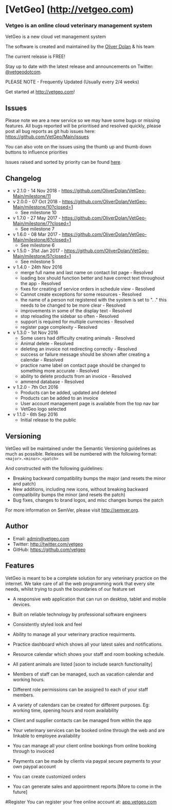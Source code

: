 # [VetGeo] (http://vetgeo.com)

### Vetgeo is an online cloud veterinary management system

VetGeo is a new cloud vet management system 

The software is created and maintained by the [Oliver Dolan](https://github.com/OliverDolan) & his team

The current release is FREE!

Stay up to date with the latest release and announcements on Twitter:
[@vetgeodotcom](http://twitter.com/vetgeodotcom).

PLEASE NOTE - Frequently Updated (Usually every 2/4 weeks)

Get started at http://vetgeo.com!

## Issues
Please note we are a new service so we may have some bugs or missing features. All bugs reported will be prioritised and resolved quickly, please post all bug reports as git hub issues here:
https://github.com/VetGeo/Main/issues

You can also vote on the issues using the thumb up and thumb down buttons to influence priorities

Issues raised and sorted by priority can be found [here](https://github.com/VetGeo/Main/issues?q=is%3Aissue+is%3Aopen+sort%3Areactions-%2B1-desc).

## Changelog
- v 2.1.0 - 14 Nov 2018 - https://github.com/OliverDolan/VetGeo-Main/milestone/11
- v 2.0.0 - 07 Oct 2018 - https://github.com/OliverDolan/VetGeo-Main/milestone/10?closed=1
    - See milestone 10
- v 1.7.0 - 27 May 2017 - https://github.com/OliverDolan/VetGeo-Main/milestone/7?closed=1
    - See milestone 7
- v 1.6.0 - 08 Mar 2017 - https://github.com/OliverDolan/VetGeo-Main/milestone/6?closed=1
    - See milestone 6
- v 1.5.0 - 31st Jan 2017 - https://github.com/OliverDolan/VetGeo-Main/milestone/5?closed=1
    - See milestone 5
- v 1.4.0 - 24th Nov 2016
    - merge full name and last name on contact list page - Resolved
    - loading box should function better and have correct text throughout the app - Resolved
    - fixes for creating of service orders in schedule view - Resolved
    - Cannot create exceptions for some resources - Resolved
    - the name of a person not registered with the system is set to ". ." this needs to be changed to be more clear - Resolved
    - improvements in some of the display text - Resolved
    - stop reloading the sidebar so often - Resolved
    - support is required for multiple currencies - Resolved
    - register page complexity - Resolved
- v 1.3.0 - 1st Nov 2016
    - Some users had difficulty creating animals - Resolved
    - Animal delete - Resolved
    - deleting an invoice not redirecting correctly - Resolved
    - success or failure message should be shown after creating a calendar - Resolved
    - practice name label on contact page should be changed to something more accurate - Resolved
    - ability to delete products from an invoice - Resolved
    - ammend database - Resolved
- v 1.2.0 - 7th Oct 2016
    - Products can be added, updated and deleted
    - Products can be added to an invoice
    - User account management page is available from the top nav bar
    - VetGeo logo selected
- v 1.1.0 - 6th Sep 2016
    - Initial release to the public

## Versioning

VetGeo will be maintained under the Semantic Versioning guidelines as much as possible. Releases will be numbered
with the following format:
`<major>.<minor>.<patch>`

And constructed with the following guidelines:

* Breaking backward compatibility bumps the major (and resets the minor and patch)
* New additions, including new icons, without breaking backward compatibility bumps the minor (and resets the patch)
* Bug fixes, changes to brand logos, and misc changes bumps the patch

For more information on SemVer, please visit http://semver.org.

## Author
- Email: admin@vetgeo.com
- Twitter: http://twitter.com/vetgeo
- GitHub: https://github.com/vetgeo

Features
--------

VetGeo is meant to be a complete solution for any veterinary practice on the internet. We take care
of all the web programming work that every site needs, whilst trying to push the boundaries of our feature set

* A responsive web application that can run on desktop, tablet and mobile devices.

* Built on reliable technology by professional software engineers

* Consistently styled look and feel

* Ability to manage all your veterinary practice requirments.

* Practice dashboard which shows all your latest sales and notifications.

* Resource calendar which shows your staff and room booking schedule.

* All patient animals are listed [soon to include search functionality]

* Members of staff can be managed, such as vacation calendar and working hours.

* Different role permissions can be assigned to each of your staff members.

* A variety of calendars can be created for different purposes. Eg: working time, opening hours and room availability

* Client and supplier contacts can be managed from within the app

* Your veterinary services can be booked online through the web and are linkable to employee availability

* You can manage all your client online bookings from online booking through to invoiced

* Payments can be made by clients via paypal secure payments to your own paypal account 

* You can create customized orders

* You can generate sales and appointment reports [More to come in the future] 

#Register
You can register your free online account at:
[app.vetgeo.com](http://app.vetgeo.com/Web/CoreWeb/Register.aspx)
